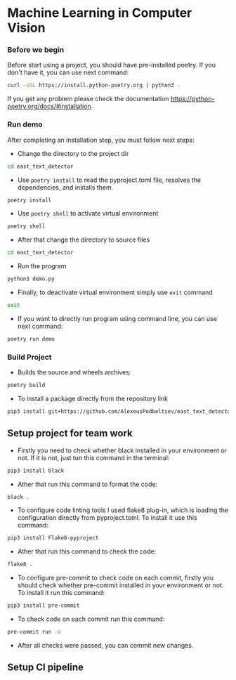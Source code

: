 # Machine Learning in Computer Vision

### Before we begin

Before start using a project, you should have pre-installed poetry.
If you don't have it, you can use next command:

```bash
curl -sSL https://install.python-poetry.org | python3 -
```

If you get any problem please check the documentation
https://python-poetry.org/docs/#installation.

### Run demo

After completing an installation step, you must follow next steps:

* Change the directory to the project dir

```bash
cd east_text_detector
```

* Use `poetry install` to read the pyproject.toml file, resolves the dependencies, and installs them.

```bash
poetry install
```

* Use `poetry shell` to activate virtual environment

```bash
poetry shell
```

* After that change the directory to source files

```bash
cd east_text_detector
```

* Run the program

```bash
python3 demo.py
```

* Finally, to deactivate virtual environment simply use `exit` command

```bash
exit
```

* If you want to directly run program using command line, you can use next command:
```bash
poetry run demo
```

### Build Project

* Builds the source and wheels archives:

```bash
poetry build
```

* To install a package directly from the repository link

```bash
pip3 install git+https://github.com/AlexeusPodbeltsev/east_text_detector.git
```

## Setup project for team work

* Firstly you need to check whether black installed in your environment or not. If it is not, just tun this command in
  the terminal:

```bash
pip3 install black
```

* Ather that run this command to format the code:

```bash
black .
```
* To configure code linting tools I used flake8 plug-in, which is loading the configuration
directly from pyproject.toml. To install it use this command:
```bash
pip3 install Flake8-pyproject
```
* Ather that run this command to check the code:
```bash
flake8 .
```
* To configure pre-commit to check code on each commit,
firstly you should check whether pre-commit installed in your environment or not. To install it run this command:
```bash
pip3 install pre-commit
```
* To check code on each commit run this command:
```bash
pre-commit run -a 
```
* After all checks were passed, you can commit new changes.

## Setup CI pipeline

